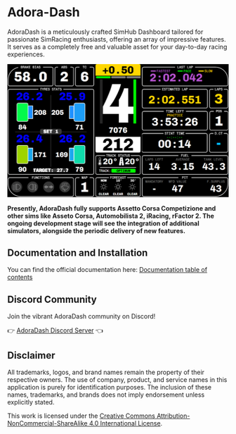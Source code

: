 # Adora-Dash
AdoraDash is a meticulously crafted SimHub Dashboard tailored for passionate SimRacing enthusiasts, offering an array of impressive features. It serves as a completely free and valuable asset for your day-to-day racing experiences.

![AdoraDash](./src/images/adora_1_screen.png)

**Presently, AdoraDash fully supports Assetto Corsa Competizione and other sims like Asseto Corsa, Automobilista 2, iRacing, rFactor 2.
The ongoing development stage will see the integration of additional simulators, alongside the periodic delivery of new features.**

## Documentation and Installation
You can find the official documentation here: [Documentation table of contents](/doc/TOC.md)

## Discord Community
Join the vibrant AdoraDash community on Discord!

👉 [AdoraDash Discord Server](https://discord.gg/2yNzuRc62S) 👈

## Disclaimer
All trademarks, logos, and brand names remain the property of their respective owners. The use of company, product, and service names in this application is purely for identification purposes. The inclusion of these names, trademarks, and brands does not imply endorsement unless explicitly stated.

This work is licensed under the [Creative Commons Attribution-NonCommercial-ShareAlike 4.0 International License](https://creativecommons.org/licenses/by-nc-sa/4.0/).
